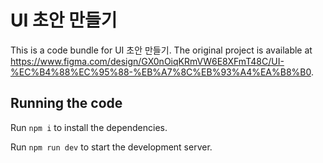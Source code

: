 
  # UI 초안 만들기

  This is a code bundle for UI 초안 만들기. The original project is available at https://www.figma.com/design/GX0nOiqKRmVW6E8XFmT48C/UI-%EC%B4%88%EC%95%88-%EB%A7%8C%EB%93%A4%EA%B8%B0.

  ## Running the code

  Run `npm i` to install the dependencies.

  Run `npm run dev` to start the development server.
  